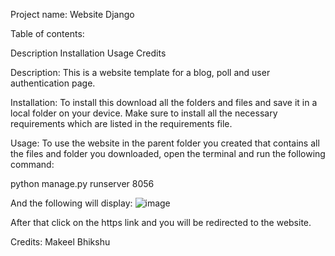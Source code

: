 Project name: Website Django

Table of contents:

Description
Installation
Usage
Credits

Description: This is a website template for a blog, poll and user authentication page.

Installation: To install this download all the folders and files and save it in a local folder on your device. Make sure to install all the necessary requirements which are listed in the requirements file.

Usage: To use the website in the parent folder you created that contains all the files and folder you downloaded, open the terminal and run the following command: 

python manage.py runserver 8056

And the following will display:
![image](https://github.com/MB-550/Consolidation/assets/149601983/a50810fe-6559-4d03-97c3-ffe9e097702a)

After that click on the https link and you will be redirected to the website.

Credits: Makeel Bhikshu

